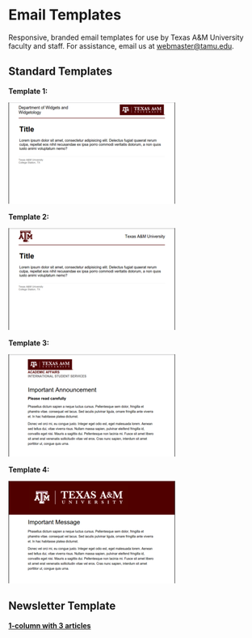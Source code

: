 Email Templates
========
Responsive, branded email templates for use by Texas A&M University faculty and staff. For assistance, email us at webmaster@tamu.edu.

## Standard Templates

**Template 1:**

<a href="/screenshots/template-1.png"><img alt="TAMU email template 1" src="/screenshots/template-1-thumb.png"></a>

**Template 2:**

<a href="/screenshots/template-2.png"><img alt="TAMU email template 2" src="/screenshots/template-2-thumb.png"></a>

**Template 3:**

<a href="/screenshots/template-3.png"><img alt="TAMU email template 3" src="/screenshots/template-3-thumb.png"></a>

**Template 4:**

<a href="/screenshots/template-4.png"><img alt="TAMU email template 4" src="/screenshots/template-4-thumb.png"></a>


## Newsletter Template

**[1-column with 3 articles](1col-newsletter/)**



